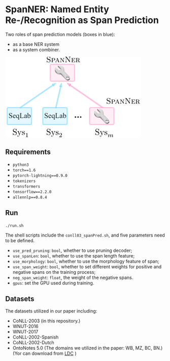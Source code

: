 # SpanNER: Named Entity Re-/Recognition as Span Prediction
Two roles of span prediction models (boxes in blue): 
* as a base NER system 
* as a system combiner.

![show fig](https://github.com/anonymous4nlp/SpanNER/raw/master/img/spanner.png)
<!-- ![show fig](https://github.com/anonymous4nlp/anonymous4nlp.github.io/raw/master/img/5heatmap.png) -->
## Requirements
-  `python3`
- `torch==1.6`
- `pytorch-lightning==0.9.0`
- `tokenizers`
- `transformers`
- `tensorflow==2.2.0`
- `allennlp==0.8.4`

## Run
`./run.sh`

The shell scripts include the `conll03_spanPred.sh`, and five parameters need to be defined.

- `use_pred_pruning`: `bool`, whether to use pruning decoder;
- `use_spanLen`: `bool`, whether to use the span length feature;
- `use_morphology`: `bool`, whether to use the morphology feature of span;
- `use_span_weight`: `bool`, whether to set different weights for positive and negative spans on the training process;
- `neg_span_weight`: `float`, the weight of the negative spans.
- `gpus`: set the GPU used during training.

## Datasets

The datasets utilized in our paper including:

- CoNLL-2003 (in this repository.)
- WNUT-2016 
- WNUT-2017
- CoNLL-2002-Spanish
- CoNLL-2002-Dutch
- OntoNotes 5.0 (The domains we utilized in the paper: WB, MZ, BC, BN.) (Yor can download from [LDC](https://catalog.ldc.upenn.edu/LDC2013T19) )



